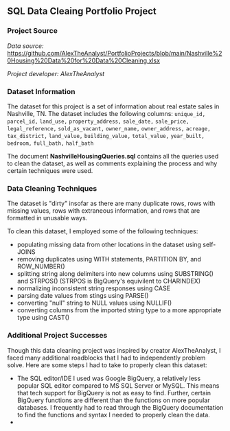## SQL Data Cleaing Portfolio Project

### Project Source
*Data source:*  https://github.com/AlexTheAnalyst/PortfolioProjects/blob/main/Nashville%20Housing%20Data%20for%20Data%20Cleaning.xlsx 

*Project developer: AlexTheAnalyst*


### Dataset Information

The dataset for this project is a set of information about real estate sales in Nashville, TN. The dataset includes the following columns:
    `unique_id,`
    `parcel_id,`
    `land_use,`
    `property_address,`
    `sale_date,`
    `sale_price,`
    `legal_reference,`
    `sold_as_vacant,`
    `owner_name,`
    `owner_address,`
    `acreage,`
    `tax_district,`
    `land_value,`
    `building_value,`
    `total_value,`
    `year_built,`
    `bedroom,`
    `full_bath,`
    `half_bath`

The document ****NashvilleHousingQueries.sql**** contains all the queries used to clean the dataset, as well as comments explaining the process and why certain techniques were used.
    
### Data Cleaning Techniques

The dataset is "dirty" insofar as there are many duplicate rows, rows with missing values, rows with extraneous information, and rows that are formatted in unusable ways.

To clean this dataset, I employed some of the following techniques:

- populating missing data from other locations in the dataset using self-JOINS
- removing duplicates using WITH statements, PARTITION BY, and ROW_NUMBER()
- splitting string along delimiters into new columns using SUBSTRING() and STRPOS() (STRPOS is BigQuery's equivilent to CHARINDEX)
- normalizing inconsistent string responses using CASE
- parsing date values from stings using PARSE() 
- converting "null" string to NULL values using NULLIF()
- converting columns from the imported string type to a more appropriate type using CAST()


### Additional Project Successes 

Though this data cleaning project was inspired by creator AlexTheAnalyst, I faced many additional roadblocks that I had to independently problem solve. Here are some steps I had to take to properly clean this dataset:

- The SQL editor/IDE I used was Google BigQuery, a relatively less popular SQL editor compared to MS SQL Server or MySQL. This means that tech support for BigQuery is not as easy to find. Further, certain BigQuery functions are different than the functions on more popular databases. I frequently had to read through the BigQuery documentation to find the functions and syntax I needed to properly clean the data. 
- 
